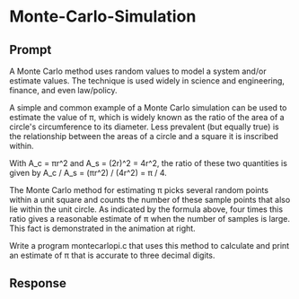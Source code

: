 # Monte-Carlo-Simulation

## Prompt
A Monte Carlo method uses random values to model a system and/or estimate values. The technique is used widely in science and engineering, finance, and even law/policy.

A simple and common example of a Monte Carlo simulation can be used to estimate the value of π, which is widely known as the ratio of the area of a circle's circumference to its diameter. Less prevalent (but equally true) is the relationship between the areas of a circle and a square it is inscribed within.

With A_c = πr^2 and A_s = (2r)^2 = 4r^2, the ratio of these two quantities is given by A_c / A_s = (πr^2) / (4r^2) = π / 4.

The Monte Carlo method for estimating π picks several random points within a unit square and counts the number of these sample points that also lie within the unit circle. As indicated by the formula above, four times this ratio gives a reasonable estimate of π when the number of samples is large. This fact is demonstrated in the animation at right.

Write a program montecarlopi.c that uses this method to calculate and print an estimate of π that is accurate to three decimal digits.

## Response
